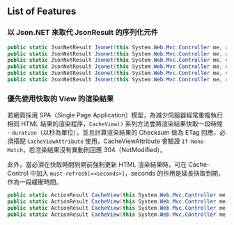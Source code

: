 ## List of Features

### 以 Json.NET 來取代 JsonResult 的序列化元件

```csharp
public static JsonNetResult Jsonet(this System.Web.Mvc.Controller me, object data);
public static JsonNetResult Jsonet(this System.Web.Mvc.Controller me, object data, string contentType);
public static JsonNetResult Jsonet(this System.Web.Mvc.Controller me, object data, string contentType, Encoding contentEncoding);
public static JsonNetResult Jsonet(this System.Web.Mvc.Controller me, object data, JsonRequestBehavior behavior);
public static JsonNetResult Jsonet(this System.Web.Mvc.Controller me, object data, string contentType, JsonRequestBehavior behavior);
public static JsonNetResult Jsonet(this System.Web.Mvc.Controller me, object data, string contentType, Encoding contentEncoding, JsonRequestBehavior behavior);
```
### 優先使用快取的 View 的渲染結果

若網頁採用 SPA（Single Page Application）模型，為減少伺服器經常重複執行相同 HTML 結果的渲染程序，`CacheView()` 系列方法會將渲染結果快取一段時間 - `duration`（以秒為單位），並且計算渲染結果的 Checksum 做為 ETag 回應，必須搭配 `CacheViewAttribute` 使用，CacheViewAttribute 會驗證 `If-None-Match`，若渲染結果沒有異動則回應 304（NotModified）。

此外，當必須在快取時間到期前強制更新 HTML 渲染結果時，可在 Cache-Control 中加入 `must-refresh[=<seconds>]`，seconds 的作用是延長快取到期，作為一段緩衝時間。

```csharp
public static ActionResult CacheView(this System.Web.Mvc.Controller me, int duration = 900);
public static ActionResult CacheView(this System.Web.Mvc.Controller me, string viewName, int duration = 900);
public static ActionResult CacheView(this System.Web.Mvc.Controller me, object model, int duration = 900);
public static ActionResult CacheView(this System.Web.Mvc.Controller me, string viewName, object model, int duration = 900);
```